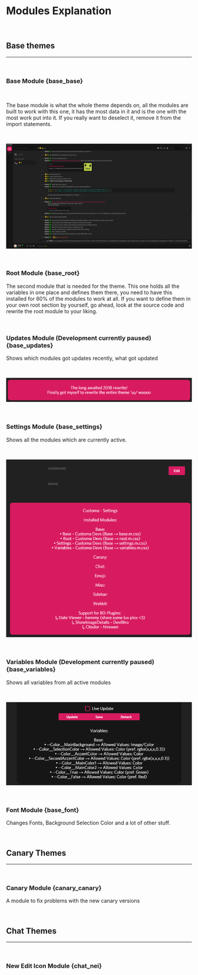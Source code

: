 # Modules Explanation
<br/>

## Base themes

<hr>

<br/>

### Base Module {base_base}

<br/>

The base module is what the whole theme depends on, all the modules are built to work with this one, it has the most data in it and is the one with the most work put into it. If you really want to deselect it, remove it from the import statements. 

<br/>

![](media/Theme_Base.png)

<br/>

### Root Module {base_root}

The second module that is needed for the theme. This one holds all the variables in one place and defines them there, you need to have this installed for 60% of the modules to work at all. If you want to define them in your own root section by yourself, go ahead, look at the source code and rewrite the root module to your liking.

<br/>

### Updates Module (Development currently paused) {base_updates}

Shows which modules got updates recently, what got updated

<br/>

![](media/Theme_Update.png)

<br/>

### Settings Module {base_settings}

Shows all the modules which are currently active.

<br/>

![](media/Theme_Settings.png)

<br/>

### Variables Module (Development currently paused) {base_variables}

Shows all variables from all active modules

<br/>

![](media/Theme_Variables.png)

<br/>

### Font Module {base_font}

Changes Fonts, Background Selection Color and a lot of other stuff.

<br/>

## Canary Themes

<hr>

<br/>

### Canary Module {canary_canary}

A module to fix problems with the new canary versions

<br/>

## Chat Themes

<hr>

<br/>

### New Edit Icon Module {chat_nei}
